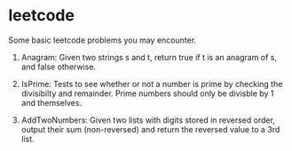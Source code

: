 # leetcode
Some basic leetcode problems you may encounter. 

1. Anagram: Given two strings s and t, return true if t is an anagram of s, and false otherwise. 

2. IsPrime: Tests to see whether or not a number is prime by checking the divisibilty and remainder. Prime numbers should only be divisble by 1 and themselves.

3. AddTwoNumbers: Given two lists with digits stored in reversed order, output their sum (non-reversed) and return the reversed value to a 3rd list. 

